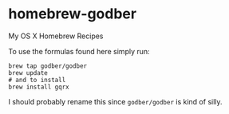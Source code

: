 # homebrew-godber
My OS X Homebrew Recipes

To use the formulas found here simply run:

```
brew tap godber/godber
brew update
# and to install
brew install gqrx
```

I should probably rename this since `godber/godber` is kind of silly.